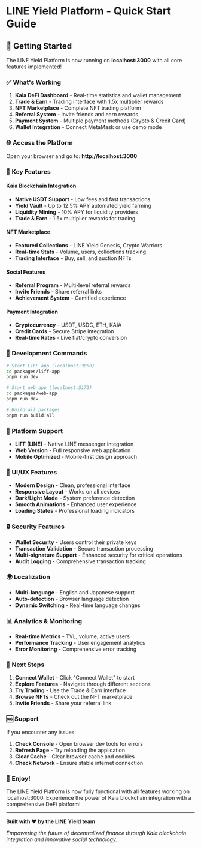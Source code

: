 # LINE Yield Platform - Quick Start Guide

## 🚀 Getting Started

The LINE Yield Platform is now running on **localhost:3000** with all core features implemented!

### ✅ What's Working

1. **Kaia DeFi Dashboard** - Real-time statistics and wallet management
2. **Trade & Earn** - Trading interface with 1.5x multiplier rewards
3. **NFT Marketplace** - Complete NFT trading platform
4. **Referral System** - Invite friends and earn rewards
5. **Payment System** - Multiple payment methods (Crypto & Credit Card)
6. **Wallet Integration** - Connect MetaMask or use demo mode

### 🌐 Access the Platform

Open your browser and go to: **http://localhost:3000**

### 🎯 Key Features

#### Kaia Blockchain Integration
- **Native USDT Support** - Low fees and fast transactions
- **Yield Vault** - Up to 12.5% APY automated yield farming
- **Liquidity Mining** - 10% APY for liquidity providers
- **Trade & Earn** - 1.5x multiplier rewards for trading

#### NFT Marketplace
- **Featured Collections** - LINE Yield Genesis, Crypto Warriors
- **Real-time Stats** - Volume, users, collections tracking
- **Trading Interface** - Buy, sell, and auction NFTs

#### Social Features
- **Referral Program** - Multi-level referral rewards
- **Invite Friends** - Share referral links
- **Achievement System** - Gamified experience

#### Payment Integration
- **Cryptocurrency** - USDT, USDC, ETH, KAIA
- **Credit Cards** - Secure Stripe integration
- **Real-time Rates** - Live fiat/crypto conversion

### 🔧 Development Commands

```bash
# Start LIFF app (localhost:3000)
cd packages/liff-app
pnpm run dev

# Start web app (localhost:5173)
cd packages/web-app
pnpm run dev

# Build all packages
pnpm run build:all
```

### 📱 Platform Support

- **LIFF (LINE)** - Native LINE messenger integration
- **Web Version** - Full responsive web application
- **Mobile Optimized** - Mobile-first design approach

### 🎨 UI/UX Features

- **Modern Design** - Clean, professional interface
- **Responsive Layout** - Works on all devices
- **Dark/Light Mode** - System preference detection
- **Smooth Animations** - Enhanced user experience
- **Loading States** - Professional loading indicators

### 🔒 Security Features

- **Wallet Security** - Users control their private keys
- **Transaction Validation** - Secure transaction processing
- **Multi-signature Support** - Enhanced security for critical operations
- **Audit Logging** - Comprehensive transaction tracking

### 🌍 Localization

- **Multi-language** - English and Japanese support
- **Auto-detection** - Browser language detection
- **Dynamic Switching** - Real-time language changes

### 📊 Analytics & Monitoring

- **Real-time Metrics** - TVL, volume, active users
- **Performance Tracking** - User engagement analytics
- **Error Monitoring** - Comprehensive error tracking

### 🚀 Next Steps

1. **Connect Wallet** - Click "Connect Wallet" to start
2. **Explore Features** - Navigate through different sections
3. **Try Trading** - Use the Trade & Earn interface
4. **Browse NFTs** - Check out the NFT marketplace
5. **Invite Friends** - Share your referral link

### 🆘 Support

If you encounter any issues:

1. **Check Console** - Open browser dev tools for errors
2. **Refresh Page** - Try reloading the application
3. **Clear Cache** - Clear browser cache and cookies
4. **Check Network** - Ensure stable internet connection

### 🎉 Enjoy!

The LINE Yield Platform is now fully functional with all features working on localhost:3000. Experience the power of Kaia blockchain integration with a comprehensive DeFi platform!

---

**Built with ❤️ by the LINE Yield team**

*Empowering the future of decentralized finance through Kaia blockchain integration and innovative social technology.*
